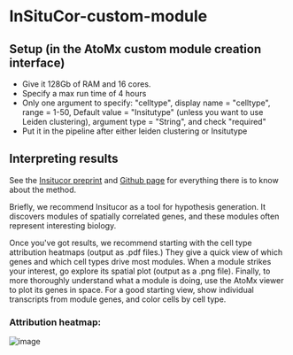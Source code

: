 # InSituCor-custom-module


## Setup (in the AtoMx custom module creation interface)

- Give it 128Gb of RAM and 16 cores. 
- Specify a max run time of 4 hours
- Only one argument to specify: "celltype", display name = "celltype", range = 1-50, Default value = "Insitutype" (unless you want to use Leiden clustering), argument type = "String", and check "required"
- Put it in the pipeline after either leiden clustering or Insitutype

## Interpreting results

See the [Insitucor preprint](https://www.biorxiv.org/content/10.1101/2023.09.19.558514v1) 
and [Github page](https://github.com/Nanostring-Biostats/InSituCor)
for everything there is to know about the method. 

Briefly, we recommend Insitucor as a tool for hypothesis generation. 
It discovers modules of spatially correlated genes, and these modules 
often represent interesting biology.  

Once you've got results, we recommend starting with the cell type attribution heatmaps (output as .pdf files.)
They give a quick view of which genes and which cell types drive most modules. 
When a module strikes your interest, go explore its spatial plot (output as a .png file). 
Finally, to more thoroughly understand what a module is doing, use the AtoMx viewer to plot 
 its genes in space. For a good starting view, show individual transcripts from module genes, and color cells by cell type. 

 ### Attribution heatmap:
 ![image](https://github.com/Nanostring-Biostats/InSituCor-custom-module/assets/4357938/e96fd676-1edd-4851-8446-cb40b57b9433)
